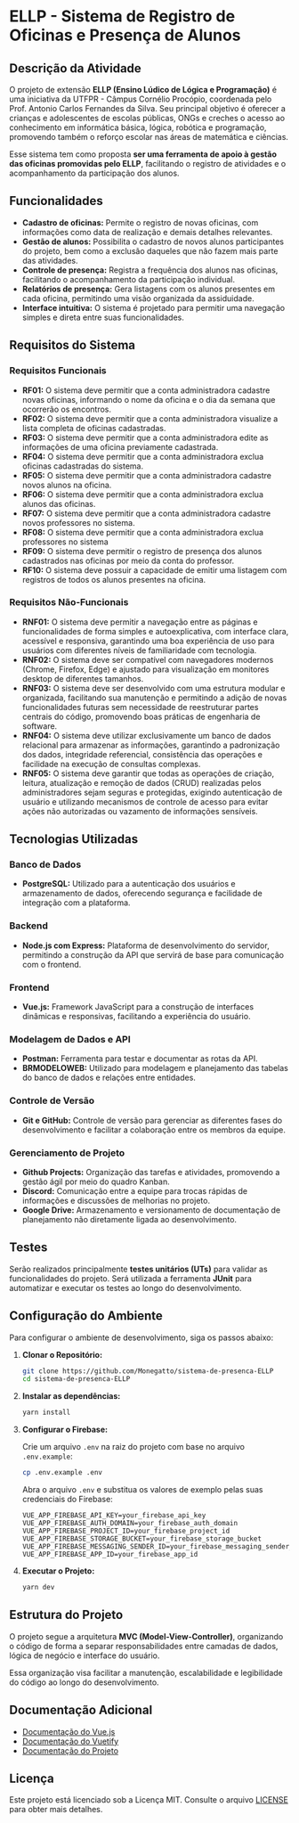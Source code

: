 # ELLP - Sistema de Registro de Oficinas e Presença de Alunos

## Descrição da Atividade

O projeto de extensão **ELLP (Ensino Lúdico de Lógica e Programação)** é uma iniciativa da UTFPR - Câmpus Cornélio Procópio, coordenada pelo Prof. Antonio Carlos Fernandes da Silva. Seu principal objetivo é oferecer a crianças e adolescentes de escolas públicas, ONGs e creches o acesso ao conhecimento em informática básica, lógica, robótica e programação, promovendo também o reforço escolar nas áreas de matemática e ciências.

Esse sistema tem como proposta **ser uma ferramenta de apoio à gestão das oficinas promovidas pelo ELLP**, facilitando o registro de atividades e o acompanhamento da participação dos alunos.

## Funcionalidades

*   **Cadastro de oficinas:** Permite o registro de novas oficinas, com informações como data de realização e demais detalhes relevantes.
*   **Gestão de alunos:** Possibilita o cadastro de novos alunos participantes do projeto, bem como a exclusão daqueles que não fazem mais parte das atividades.
*   **Controle de presença:** Registra a frequência dos alunos nas oficinas, facilitando o acompanhamento da participação individual.
*   **Relatórios de presença:** Gera listagens com os alunos presentes em cada oficina, permitindo uma visão organizada da assiduidade.
*   **Interface intuitiva:** O sistema é projetado para permitir uma navegação simples e direta entre suas funcionalidades.

## Requisitos do Sistema

### Requisitos Funcionais

*   **RF01:** O sistema deve permitir que a conta administradora cadastre novas oficinas, informando o nome da oficina e o dia da semana que ocorrerão os encontros.  
*   **RF02:** O sistema deve permitir que a conta administradora visualize a lista completa de oficinas cadastradas.  
*   **RF03:** O sistema deve permitir que a conta administradora edite as informações de uma oficina previamente cadastrada.  
*   **RF04:** O sistema deve permitir que a conta administradora exclua oficinas cadastradas do sistema.  
*   **RF05:** O sistema deve permitir que a conta administradora cadastre novos alunos na oficina.
*   **RF06:** O sistema deve permitir que a conta administradora exclua alunos das oficinas.
*   **RF07:** O sistema deve permitir que a conta administradora cadastre novos professores no sistema.
*   **RF08:** O sistema deve permitir que a conta administradora exclua professores no sistema
*   **RF09:** O sistema deve permitir o registro de presença dos alunos cadastrados nas oficinas por meio da conta do professor.
*   **RF10:** O sistema deve possuir a capacidade de emitir uma listagem com registros de todos os alunos presentes na oficina.

### Requisitos Não-Funcionais

*   **RNF01:** O sistema deve permitir a navegação entre as páginas e funcionalidades de forma simples e autoexplicativa, com interface clara, acessível e responsiva, garantindo uma boa experiência de uso para usuários com diferentes níveis de familiaridade com tecnologia.  
*   **RNF02:** O sistema deve ser compatível com navegadores modernos (Chrome, Firefox, Edge) e ajustado para visualização em monitores desktop de diferentes tamanhos.  
*   **RNF03:** O sistema deve ser desenvolvido com uma estrutura modular e organizada, facilitando sua manutenção e permitindo a adição de novas funcionalidades futuras sem necessidade de reestruturar partes centrais do código, promovendo boas práticas de engenharia de software.  
*   **RNF04:** O sistema deve utilizar exclusivamente um banco de dados relacional para armazenar as informações, garantindo a padronização dos dados, integridade referencial, consistência das operações e facilidade na execução de consultas complexas.  
*   **RNF05:** O sistema deve garantir que todas as operações de criação, leitura, atualização e remoção de dados (CRUD) realizadas pelos administradores sejam seguras e protegidas, exigindo autenticação de usuário e utilizando mecanismos de controle de acesso para evitar ações não autorizadas ou vazamento de informações sensíveis.  

## Tecnologias Utilizadas

### Banco de Dados
* **PostgreSQL:** Utilizado para a autenticação dos usuários e armazenamento de dados, oferecendo segurança e facilidade de integração com a plataforma.

### Backend
* **Node.js com Express:** Plataforma de desenvolvimento do servidor, permitindo a construção da API que servirá de base para comunicação com o frontend.

### Frontend
* **Vue.js:** Framework JavaScript para a construção de interfaces dinâmicas e responsivas, facilitando a experiência do usuário.

### Modelagem de Dados e API
* **Postman:** Ferramenta para testar e documentar as rotas da API.
* **BRMODELOWEB:** Utilizado para modelagem e planejamento das tabelas do banco de dados e relações entre entidades.

### Controle de Versão
* **Git e GitHub:** Controle de versão para gerenciar as diferentes fases do desenvolvimento e facilitar a colaboração entre os membros da equipe.

### Gerenciamento de Projeto
* **Github Projects:** Organização das tarefas e atividades, promovendo a gestão ágil por meio do quadro Kanban.
* **Discord:** Comunicação entre a equipe para trocas rápidas de informações e discussões de melhorias no projeto.
* **Google Drive:** Armazenamento e versionamento de documentação de planejamento não diretamente ligada ao desenvolvimento.

## Testes
Serão realizados principalmente **testes unitários (UTs)** para validar as funcionalidades do projeto.
Será utilizada a ferramenta **JUnit** para automatizar e executar os testes ao longo do desenvolvimento.

## Configuração do Ambiente

Para configurar o ambiente de desenvolvimento, siga os passos abaixo:

1. **Clonar o Repositório:**

    ```bash
    git clone https://github.com/Monegatto/sistema-de-presenca-ELLP
    cd sistema-de-presenca-ELLP
    ```

2. **Instalar as dependências:**

    ```bash
    yarn install
    ```

3. **Configurar o Firebase:**

    Crie um arquivo `.env` na raiz do projeto com base no arquivo `.env.example`:

    ```bash
    cp .env.example .env
    ```

    Abra o arquivo `.env` e substitua os valores de exemplo pelas suas credenciais do Firebase:

    ```env
    VUE_APP_FIREBASE_API_KEY=your_firebase_api_key
    VUE_APP_FIREBASE_AUTH_DOMAIN=your_firebase_auth_domain
    VUE_APP_FIREBASE_PROJECT_ID=your_firebase_project_id
    VUE_APP_FIREBASE_STORAGE_BUCKET=your_firebase_storage_bucket
    VUE_APP_FIREBASE_MESSAGING_SENDER_ID=your_firebase_messaging_sender_id
    VUE_APP_FIREBASE_APP_ID=your_firebase_app_id
    ```

4. **Executar o Projeto:**

    ```bash
    yarn dev
    ```

## Estrutura do Projeto

O projeto segue a arquitetura **MVC (Model-View-Controller)**, organizando o código de forma a separar responsabilidades entre camadas de dados, lógica de negócio e interface do usuário.

Essa organização visa facilitar a manutenção, escalabilidade e legibilidade do código ao longo do desenvolvimento.


## Documentação Adicional

* [Documentação do Vue.js](https://vuejs.org/)
* [Documentação do Vuetify](https://vuetifyjs.com/)
* [Documentação do Projeto](https://docs.google.com/document/d/1AOV5VbKBeztEs_ue7OdyKU5Ud0U3gnlGyvixVEJ7Lbc/edit?usp=sharing)

## Licença

Este projeto está licenciado sob a Licença MIT. Consulte o arquivo [LICENSE](LICENSE) para obter mais detalhes.
